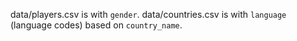 data/players.csv is with `gender`.
data/countries.csv is with `language` (language codes) based on `country_name`.
